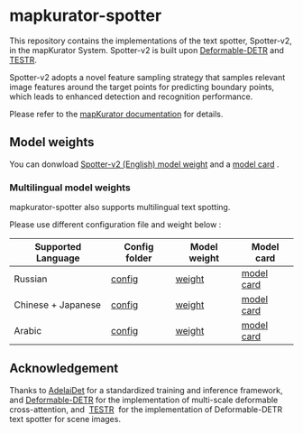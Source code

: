 # mapkurator-spotter

This repository contains the implementations of the text spotter, Spotter-v2, in the mapKurator System. Spotter-v2 is built upon [Deformable-DETR](https://arxiv.org/abs/2010.04159) and [TESTR](https://openaccess.thecvf.com/content/CVPR2022/html/Zhang_Text_Spotting_Transformers_CVPR_2022_paper.html).

Spotter-v2 adopts a novel feature sampling strategy that samples relevant image features around the target points for predicting boundary points, which leads to enhanced detection and recognition performance.

Please refer to the [mapKurator documentation](https://knowledge-computing.github.io/mapkurator-doc/#/docs/modules/spot) for details.


## Model weights 

You can donwload [Spotter-v2 (English) model weight](https://drive.google.com/file/d/1agOzYbhZPDVR-nqRc31_S6xu8yR5G1KQ/view?usp=drive_link) and a [model card](https://docs.google.com/document/d/1CfTFbUIiY0jhs-AE8aT2PhtcjDi6skjNopS3v6YE05g/edit?usp=drive_link) .


### Multilingual model weights

mapkurator-spotter also supports multilingual text spotting. 

Please use different configuration file and weight below : 

| Supported Language      | Config folder  | Model weight | Model card      | 
|------------|---------------|----------------|------------------------------------| 
| Russian | [config](https://drive.google.com/drive/folders/11vjSjULrWkct4VyhRy6wtez-spgeE9lx?usp=drive_link) | [weight](https://drive.google.com/file/d/16046LiHoaOZTFmdJWwljk5Djj4RwtbqQ/view?usp=drive_link)  | [model card](https://docs.google.com/document/d/11hKt2QohpPywqFrHv6_FFP-ZlVrFAeYZmzAhiDBpvP4/edit?usp=drive_link)
| Chinese + Japanese| [config](https://drive.google.com/drive/folders/1H-qX_xEosq2eb8hS5PiFhfIUmeaItiKU?usp=drive_link) | [weight](https://drive.google.com/file/d/1CfWBju-hlEUDsHbYunioZ9DDQOijMXFK/view?usp=drive_link)  | [model card](https://docs.google.com/document/d/1exYTkNmZB0mJ_PTg7AiPlcltqz0b5qyp9STKr8Za884/edit?usp=drive_link)
| Arabic |[config](https://drive.google.com/drive/folders/1iHcgZQxq_J3bs1_sBZbS0IgLemTJuU3z?usp=drive_link) | [weight](https://drive.google.com/file/d/1nbv8MFn2gUYqiTrdMFKxRfhtFYI4Axdy/view?usp=drive_link)  | [model card](https://docs.google.com/document/d/1z8b8H4M_lua_2UHPMVWUn7bbiVktLTCb3QGRL7zjlA4/edit?usp=drive_link)

## Acknowledgement

Thanks to [AdelaiDet](https://github.com/aim-uofa/AdelaiDet) for a standardized training and inference framework, and [Deformable-DETR](https://github.com/fundamentalvision/Deformable-DETR) for the implementation of multi-scale deformable cross-attention, and  [TESTR](https://github.com/mlpc-ucsd/TESTR/tree/main)  for the implementation of Deformable-DETR text spotter for scene images.
